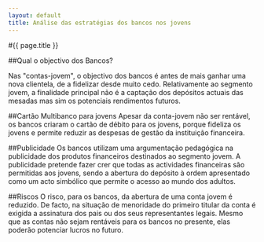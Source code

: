 ```yaml
---
layout: default
title: Análise das estratégias dos bancos nos jovens
---
```


#{{ page.title }}

##Qual o objectivo dos Bancos?

Nas "contas-jovem", o objectivo dos bancos é antes de mais ganhar uma nova clientela, de a fidelizar desde muito cedo. Relativamente ao segmento jovem, a finalidade principal não é a captação dos depósitos actuais das mesadas mas sim os potenciais rendimentos futuros.

##Cartão Multibanco para jovens
Apesar da conta-jovem não ser rentável, os bancos criaram o cartão de débito para os jovens, porque fideliza os jovens e permite reduzir as despesas de gestão da instituição financeira.

##Publicidade
Os bancos utilizam uma argumentação pedagógica na publicidade dos produtos financeiros destinados ao segmento jovem. A publicidade pretende fazer crer que todas as actividades financeiras são permitidas aos jovens, sendo a abertura do depósito à ordem apresentado como um acto simbólico que permite o acesso ao mundo dos adultos.

##Riscos
O risco, para os bancos, da abertura de uma conta jovem é reduzido. De facto, na situação de menoridade do primeiro titular da conta é exigida a assinatura dos pais ou dos seus representantes legais. Mesmo que as contas não sejam rentáveis para os bancos no presente, elas poderão potenciar lucros no futuro.